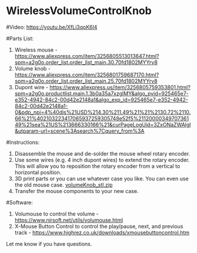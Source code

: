 # WirelessVolumeControlKnob

#Video: https://youtu.be/XfLi3qoK6l4

#Parts List:

1. Wireless mouse - https://www.aliexpress.com/item/3256805513013647.html?spm=a2g0o.order_list.order_list_main.30.70fd1802MYYrv8
2. Volume knob - https://www.aliexpress.com/item/3256801759687170.html?spm=a2g0o.order_list.order_list_main.25.70fd1802MYYrv8
3. Dupont wire - https://www.aliexpress.us/item/3256805759353801.html?spm=a2g0o.productlist.main.1.3b0a35a7xzglMY&algo_pvid=925465e7-e352-4942-84c2-00d42e2148a1&algo_exp_id=925465e7-e352-4942-84c2-00d42e2148a1-0&pdp_npi=4%40dis%21USD%214.30%211.49%21%21%2130.72%2110.66%21%402103223417065937259305748e52f5%2112000034970736149%21sea%21US%213666330166%21&curPageLogUid=3ZxONaZWAlgl&utparam-url=scene%3Asearch%7Cquery_from%3A

#Instructions:
1. Disassemble the mouse and de-solder the mouse wheel rotary encoder.
2. Use some wires (e.g. 4 inch dupont wires) to extend the rotary encoder. This will allow you to reposition the rotary encoder from a vertical to horizontal position.
3. 3D print parts or you can use whatever case you like. You can even use the old mouse case. [volumeKnob_stl.zip](https://github.com/robegamesios/WirelessVolumeControlKnob/files/14093454/volumeKnob_stl.zip)
4. Transfer the mouse components to your new case.

#Software:
1. Volumouse to control the volume - https://www.nirsoft.net/utils/volumouse.html
2. X-Mouse Button Control to control the play/pause, next, and previous track - https://www.highrez.co.uk/downloads/xmousebuttoncontrol.htm

Let me know if you have questions. 
